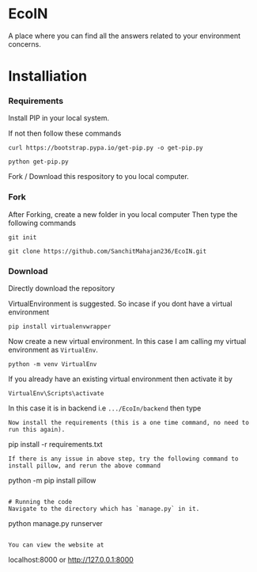 # EcoIN
A place where you can find all the answers related to your environment concerns.

# Installiation
### Requirements
Install PIP in your local system.

If not then follow these commands
```
curl https://bootstrap.pypa.io/get-pip.py -o get-pip.py
```
```
python get-pip.py
```
Fork / Download this respository to you local computer.
### Fork
After Forking,
create a new folder in you local computer
Then type the following commands
```
git init
```
```
git clone https://github.com/SanchitMahajan236/EcoIN.git
```
### Download
Directly download the repository

VirtualEnvironment is suggested. So incase if you dont have a virtual environment
```
pip install virtualenvwrapper
```
Now create a new virtual environment.
In this case I am calling my virtual environment as `VirtualEnv`.
```
python -m venv VirtualEnv
```

If you already have an existing virtual environment then activate it by
```
VirtualEnv\Scripts\activate
```
In this case it is in backend
i.e `.../EcoIn/backend`
then type
```
Now install the requirements (this is a one time command, no need to run this again).
```
pip install -r requirements.txt
```
If there is any issue in above step, try the following command to install pillow, and rerun the above command
```
python -m pip install pillow
```

# Running the code
Navigate to the directory which has `manage.py` in it.

```
python manage.py runserver
```

You can view the website at
```
localhost:8000   or http://127.0.0.1:8000
```